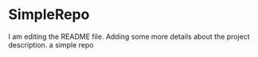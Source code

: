 # SimpleRepo
I am editing the README file. Adding some more details about the project description.
a simple repo

